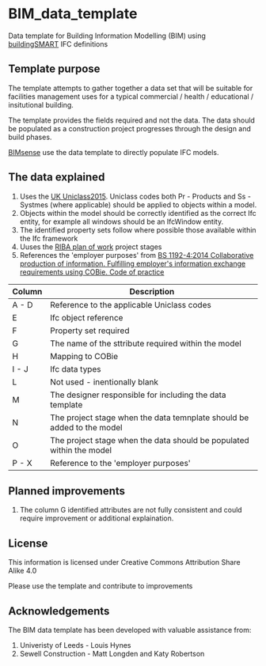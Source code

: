 # BIM_data_template
Data template for Building Information Modelling (BIM) using [buildingSMART](http://www.buildingsmart-tech.org/) IFC definitions

## Template purpose
The template attempts to gather together a data set that will be suitable for facilities management uses for a typical commercial / health / educational / insitutional building.

The template provides the fields required and not the data. The data should be populated as a construction project progresses through the design and build phases.

[BIMsense](https://bimsense.co.uk) use the data template to directly populate IFC models.

## The data explained

1. Uses the [UK Uniclass2015](https://toolkit.thenbs.com/articles/classification#classificationtablescodes). Uniclass codes both Pr - Products and Ss - Systmes (where applicable) should be applied to objects within a model.
2. Objects within the model should be correctly identified as the correct Ifc entity, for example all windows should be an IfcWindow entity.
3. The identified property sets follow where possible those available within the Ifc framework
4. Uuses the [RIBA plan of work](https://www.architecture.com/knowledge-and-resources/resources-landing-page/riba-plan-of-work) project stages 
5. References the 'employer purposes' from [BS 1192-4:2014 Collaborative production of information. Fulfilling employer's information exchange requirements using COBie. Code of practice](https://shop.bsigroup.com/forms/PASs/BS-1192-4-2014/)


| Column | Description |
|--------|-----------|
| A - D | Reference to the applicable Uniclass codes |
| E | Ifc object reference |
| F | Property set required |
| G | The name of the sttribute required within the model |
| H | Mapping to COBie |
| I - J | Ifc data types |
| L | Not used - inentionally blank |
| M | The designer responsible for including the data template |
| N | The project stage when the data temnplate should be added to the model |
| O | The project stage when the data should be populated within the model |
| P - X | Reference to the 'employer purposes' |

## Planned improvements

1. The column G identified attributes are not fully consistent and could require improvement or additional explaination.

## License
This information is licensed under Creative Commons Attribution Share Alike 4.0

Please use the template and contribute to improvements

## Acknowledgements

The BIM data template has been developed with valuable assistance from:

1. Univeristy of Leeds - Louis Hynes
2. Sewell Construction - Matt Longden and Katy Robertson
